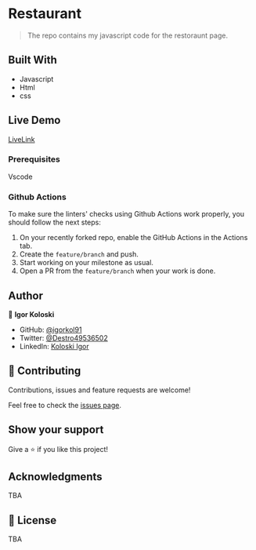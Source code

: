 # Restaurant

> The repo contains my javascript code for the restoraunt page.

## Built With

- Javascript
- Html
- css

## Live Demo

[LiveLink](https://igorkol91.github.io/restoraunt-page/)


### Prerequisites

Vscode

### Github Actions

To make sure the linters' checks using Github Actions work properly, you should follow the next steps:

1. On your recently forked repo, enable the GitHub Actions in the Actions tab.
2. Create the `feature/branch` and push.
3. Start working on your milestone as usual.
4. Open a PR from the `feature/branch` when your work is done.


## Author

👤 **Igor Koloski**

- GitHub: [@igorkol91](https://github.com/igorkol91)
- Twitter: [@Destro49536502](https://twitter.com/Destro49536502)
- LinkedIn: [Koloski Igor](https://www.linkedin.com/in/igor-koloski-a754aa208/)

## 🤝 Contributing

Contributions, issues and feature requests are welcome!

Feel free to check the [issues page](https://github.com/igorkol91/restauraunt-page/issues/).

## Show your support

Give a ⭐️ if you like this project!

## Acknowledgments

TBA

## 📝 License

TBA
